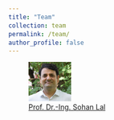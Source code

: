 ```yaml
---
title: "Team"
collection: team
permalink: /team/
author_profile: false
---
```


<figure>
  <img src="../images/Sohan_Lal_TUHH.jpg" style="width:20%" title="Prof. Dr.-Ing. Sohan Lal" />
  <figcaption> <a href="https://sohansharma.github.io/group/sohan/"> Prof. Dr.-Ing. Sohan Lal </a> </figcaption>
</figure>
